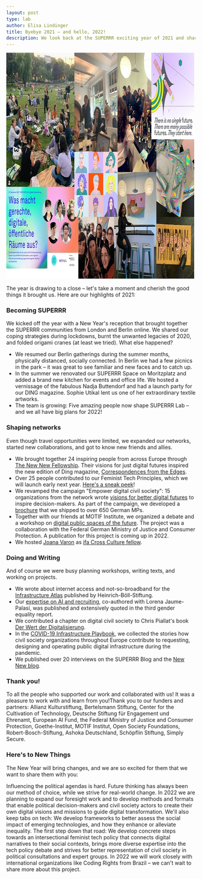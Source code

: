 ```yaml
---
layout: post
type: lab
author: Elisa Lindinger
title: Byebye 2021 – and hello, 2022!
description: We look back at the SUPERRR exciting year of 2021 and share a few things that 2022 has in store for us.
---
```


<img src="/assets/img/blog/2021.jpg" alt="collage of photos from events in 2021" width="500" height="600">

<p>The year is drawing to a close – let's take a moment and cherish the good things it brought us. Here are our highlights of 2021:</p>

<h3>Becoming SUPERRR</h3>

<p>We kicked off the year with a New Year's reception that brought together the SUPERRR communities from London and Berlin online. We shared our coping strategies during lockdowns, burnt the unwanted legacies of 2020, and folded origami cranes (at least we tried). What else happened?<p>

<p><ul>
<li>We resumed our Berlin gatherings during the summer months, physically distanced, socially connected. In Berlin we had a few picnics in the park – it was great to see familiar and new faces and to catch up.</li>

<li>In the summer we renovated our SUPERRR Space on Moritzplatz and added a brand new kitchen for events and office life. We hosted a vernissage of the fabulous Nadja Buttendorf and had a launch party for our DING magazine. Sophie Utikal lent us one of her extraordinary textile artworks.</li>

<li>The team is growing: Five amazing people now shape SUPERRR Lab – and we all have big plans for 2022!</li>

</ul></p>

<h3>Shaping networks</h3>

<p>Even though travel opportunities were limited, we expanded our networks, started new collaborations, and got to know new friends and allies.</p>

<p><ul>
<li>We brought together 24 inspiring people from across Europe through <a href="https://thenewnew.space/">The New New Fellowship</a>. Their visions for just digital futures inspired the new edition of Ding magazine, <a href="https://dingdingding.org/">Correspondences from the Edges</a>.</li>

<li>Over 25 people contributed to our Feminist Tech Principles, which we will launch early next year. <a href="https://twitter.com/superrrnetwork/status/1471182311484010497">Here's a sneak peek</a>!</li>

<li>We revamped the campaign "Empower digital civil society": 15 organizations from the network wrote <a href="https://digitalezivilgesellschaft.org/digitalvisionen/">visions for better digital futures</a> to inspire decision-makers. As part of the campaign, we developed a <a href="https://digitalezivilgesellschaft.org/DigitaleZivilgesellschaft_Print.pdf">brochure</a> that we shipped to over 650 German MPs.</li>

<li>Together with our friends at MOTIF Institute, we organized a debate and a workshop on <a href="https://superrr.net/2021/09/26/zukunftsforum-recap.html">digital public spaces of the future</a>. The project was a collaboration with the Federal German Ministry of Justice and Consumer Protection. A publication for this project is coming up in 2022.</li>

<li>We hosted <a href="https://www.joanavaron.com/">Joana Varon</a> as <a href="https://www.ifa.de/en/fundings/ccp-fellowships/">ifa Cross Culture fellow</a>.</li>
</ul></p>

<h3>Doing and Writing</h3>

<p>And of course we were busy planning workshops, writing texts, and working on projects.</p>
<p><ul>
<li>We wrote about internet access and not-so-broadband for the <a href="https://www.boell.de/de/infrastrukturatlas">Infrastructure Atlas</a> published by Heinrich-Böll-Stiftung.</li>

<li>Our <a href="https://www.dritter-gleichstellungsbericht.de/de/article/258.ai-powered-recruiting-wie-der-einsatz-von-algorithmischen-assistenzsystemen-die-gleichstellung-auf-dem-arbeitsmarkt-beeinflusst.html">expertise on AI and recruiting</a>, co-authored with Lorena Jaume-Palasí, was published and extensively quoted in the third gender equality report.</li>

<li>We contributed a chapter on digital civil society to Chris Piallat's book <a href="https://www.transcript-verlag.de/978-3-8376-5659-6/der-wert-der-digitalisierung/">Der Wert der Digitalisierung</a>.</li>

<li>In the <a href="https://superrr.net/project/infrastructure-playbook/">COVID-19 Infrastructure Playbook</a>, we collected the stories how civil society organizations throughout Europe contribute to requesting, designing and operating public digital infrastructure during the pandemic.</li>

<li>We published over 20 interviews on the SUPERRR Blog and the <a href="https://thenewnew.medium.com/">New New blog</a>.</li>

</ul></p>

<h3>Thank you!</h3>

<p>To all the people who supported our work and collaborated with us! It was a pleasure to work with and learn from you!Thank you to our funders and partners: Allianz Kulturstiftung, Bertelsmann Stiftung, Center for the Cultivation of Technology, Deutsche Stiftung für Engagement und Ehrenamt, European AI Fund, the Federal Ministry of Justice and Consumer Protection, Goethe-Institut, MOTIF Institut, Open Society Foundations, Robert-Bosch-Stiftung, Ashoka Deutschland,  Schöpflin Stiftung, Simply Secure.</p>

<h3>Here's to New Things</h3>

<p>The New Year will bring changes, and we are so excited for them that we want to share them with you:<p>

<p>Influencing the political agendas is hard. Future thinking has always been our method of choice, while we strive for real-world change. In 2022 we are planning to expand our foresight work and to develop methods and formats that enable political decision-makers and civil society actors to create their own digital visions and missions to guide digital transformation. We'll also keep tabs on tech: We develop frameworks to better assess the social impact of emerging technologies, and how they enhance or alleviate inequality. The first step down that road: We develop concrete steps towards an intersectional feminist tech policy that connects digital narratives to their social contexts, brings more diverse expertise into the tech policy debate and strives for better representation of civil society in political consultations and expert groups. In 2022 we will work closely with international organizations like Coding Rights from Brazil – we can't wait to share more about this project.</p>
